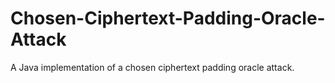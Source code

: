 # Chosen-Ciphertext-Padding-Oracle-Attack
A Java implementation of a chosen ciphertext padding oracle attack.
